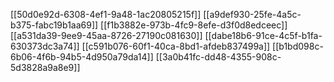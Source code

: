 [[50d0e92d-6308-4ef1-9a48-1ac20805215f]]
[[a9def930-25fe-4a5c-b375-fabc19b1aa69]]
[[f1b3882e-973b-4fc9-8efe-d3f0d8edceec]]
[[a531da39-9ee9-45aa-8726-27190c081630]]
[[dabe18b6-91ce-4c5f-b1fa-630373dc3a74]]
[[c591b076-60f1-40ca-8bd1-afdeb837499a]]
[[b1bd098c-6b06-4f6b-94b5-4d950a79da14]]
[[3a0b41fc-dd48-4355-908c-5d3828a9a8e9]]
